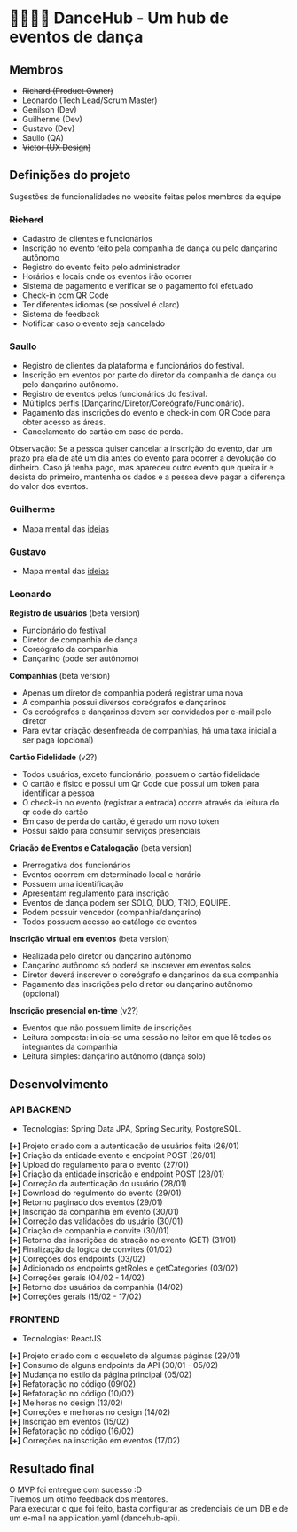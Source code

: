# 💃🏻🕺🏽 DanceHub - Um hub de eventos de dança

## Membros

- ~~Richard (Product Owner)~~
- Leonardo (Tech Lead/Scrum Master)
- Genilson (Dev)
- Guilherme (Dev)
- Gustavo (Dev)
- Saullo (QA)
- ~~Victor (UX Design)~~

## Definições do projeto

Sugestões de funcionalidades no website feitas pelos membros da equipe

### ~~Richard~~

- Cadastro de clientes e funcionários
- Inscrição no evento feito pela companhia de dança ou pelo dançarino autônomo
- Registro do evento feito pelo administrador
- Horários e locais onde os eventos irão ocorrer 
- Sistema de pagamento e verificar se o pagamento foi efetuado
- Check-in com QR Code
- Ter diferentes idiomas (se possível é claro)
- Sistema de feedback 
- Notificar caso o evento seja cancelado

### Saullo

- Registro de clientes da plataforma e funcionários do festival.
- Inscrição em eventos por parte do diretor da companhia de dança ou pelo dançarino autônomo.
- Registro de eventos pelos funcionários do festival.
- Múltiplos perfis (Dançarino/Diretor/Coreógrafo/Funcionário).
- Pagamento das inscrições do evento e check-in com QR Code para obter acesso as áreas.
- Cancelamento do cartão em caso de perda.

Observação: Se a pessoa quiser cancelar a inscrição do evento, dar um prazo pra ela de até um dia antes do evento para ocorrer a devolução do dinheiro. Caso já tenha pago, mas apareceu outro evento que queira ir e desista do primeiro, mantenha os dados e a pessoa deve pagar a diferença do valor dos eventos.

### Guilherme

- Mapa mental das [ideias](https://miro.com/app/board/uXjVN3F-IB0=/?share_link_id=916369283026)

### Gustavo

- Mapa mental das [ideias](https://miro.com/app/board/uXjVN4fKbj4=/?share_link_id=542289396261)

### Leonardo

**Registro de usuários** (beta version)

- Funcionário do festival
- Diretor de companhia de dança
- Coreógrafo da companhia
- Dançarino (pode ser autônomo)

**Companhias** (beta version)

- Apenas um diretor de companhia poderá registrar uma nova
- A companhia possui diversos coreógrafos e dançarinos
- Os coreógrafos e dançarinos devem ser convidados por e-mail pelo diretor
- Para evitar criação desenfreada de companhias, há uma taxa inicial a ser paga (opcional)

**Cartão Fidelidade** (v2?)

- Todos usuários, exceto funcionário, possuem o cartão fidelidade
- O cartão é físico e possui um Qr Code que possui um token para identificar a pessoa
- O check-in no evento (registrar a entrada) ocorre através da leitura do qr code do cartão
- Em caso de perda do cartão, é gerado um novo token
- Possui saldo para consumir serviços presenciais

**Criação de Eventos e Catalogação** (beta version)

- Prerrogativa dos funcionários
- Eventos ocorrem em determinado local e horário
- Possuem uma identificação
- Apresentam regulamento para inscrição
- Eventos de dança podem ser SOLO, DUO, TRIO, EQUIPE.
- Podem possuir vencedor (companhia/dançarino)
- Todos possuem acesso ao catálogo de eventos

**Inscrição virtual em eventos** (beta version)

- Realizada pelo diretor ou dançarino autônomo
- Dançarino autônomo só poderá se inscrever em eventos solos
- Diretor deverá inscrever o coreógrafo e dançarinos da sua companhia
- Pagamento das inscrições pelo diretor ou dançarino autônomo (opcional)

**Inscrição presencial on-time** (v2?)

- Eventos que não possuem limite de inscrições
- Leitura composta: inicia-se uma sessão no leitor em que lê todos os integrantes da companhia
- Leitura simples: dançarino autônomo (dança solo)


## Desenvolvimento

### API BACKEND

- Tecnologias: Spring Data JPA, Spring Security, PostgreSQL.

**[+]** Projeto criado com a autenticação de usuários feita (26/01) <br>
**[+]** Criação da entidade evento e endpoint POST (26/01) <br>
**[+]** Upload do regulamento para o evento (27/01) <br>
**[+]** Criação da entidade inscrição e endpoint POST (28/01) <br>
**[+]** Correção da autenticação do usuário (28/01) <br>
**[+]** Download do regulmento do evento (29/01) <br>
**[+]** Retorno paginado dos eventos (29/01) <br> 
**[+]** Inscrição da companhia em evento (30/01) <br>
**[+]** Correção das validações do usuário (30/01) <br>
**[+]** Criação de companhia e convite (30/01) <br>
**[+]** Retorno das inscrições de atração no evento (GET) (31/01) <br>
**[+]** Finalização da lógica de convites (01/02) <br>
**[+]** Correções dos endpoints (03/02) <br>
**[+]** Adicionado os endpoints getRoles e getCategories (03/02) <br>
**[+]** Correções gerais (04/02 - 14/02) <br>
**[+]** Retorno dos usuários da companhia (14/02) <br>
**[+]** Correções gerais (15/02 - 17/02) <br>

### FRONTEND

- Tecnologias: ReactJS

**[+]** Projeto criado com o esqueleto de algumas páginas (29/01) <br>
**[+]** Consumo de alguns endpoints da API (30/01 - 05/02) <br>
**[+]** Mudança no estilo da página principal (05/02) <br>
**[+]** Refatoração no código (09/02) <br>
**[+]** Refatoração no código (10/02) <br>
**[+]** Melhoras no design (13/02) <br>
**[+]** Correções e melhoras no design (14/02) <br>
**[+]** Inscrição em eventos (15/02) <br>
**[+]** Refatoração no código (16/02) <br>
**[+]** Correções na inscrição em eventos (17/02) <br>

## Resultado final

O MVP foi entregue com sucesso :D <br>
Tivemos um ótimo feedback dos mentores. <br>
Para executar o que foi feito, basta configurar as credenciais de um DB e de um e-mail na application.yaml (dancehub-api).


